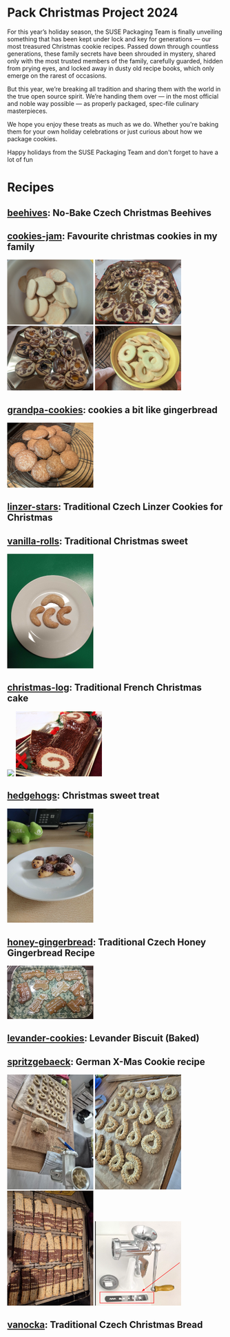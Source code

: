 # Pack Christmas Project 2024

For this year’s holiday season, the SUSE Packaging Team is finally unveiling something that has been kept under lock and key for generations — our most treasured Christmas cookie recipes. Passed down through countless generations, these family secrets have been shrouded in mystery, shared only with the most trusted members of the family, carefully guarded, hidden from prying eyes, and locked away in dusty old recipe books, which only emerge on the rarest of occasions.

But this year, we’re breaking all tradition and sharing them with the world in the true open source spirit. We’re handing them over — in the most official and noble way possible — as properly packaged, spec-file culinary masterpieces.

We hope you enjoy these treats as much as we do. Whether you're baking them for your own holiday celebrations or just curious about how we package cookies.

Happy holidays from the SUSE Packaging Team
and don't forget to have a lot of fun

# Recipes
## [beehives](recipes/beehives/beehives.spec): No-Bake Czech Christmas Beehives
<p>
</p>

## [cookies-jam](recipes/cookies-jam/cookies-jam.spec): Favourite christmas cookies in my family
<p>
<img src="recipes/cookies-jam/cookies_bottom.jpg" width=200/>
<img src="recipes/cookies-jam/cookies_done_1.jpg" width=200/>
<img src="recipes/cookies-jam/cookies_done_2.jpg" width=200/>
<img src="recipes/cookies-jam/cookies_top.jpg" width=200/>
</p>

## [grandpa-cookies](recipes/grandpa-cookies/grandpa-cookies.spec): cookies a bit like gingerbread
<p>
<img src="recipes/grandpa-cookies/cookies_result.jpg" width=200/>
</p>

## [linzer-stars](recipes/linzer-stars/linzer-stars.spec): Traditional Czech Linzer Cookies for Christmas
<p>
</p>

## [vanilla-rolls](recipes/vanilla-rolls/vanilla-rolls.spec): Traditional Christmas sweet
<p>
<img src="recipes/vanilla-rolls/vanilla-rolls.jpg" width=200/>
</p>

## [christmas-log](recipes/christmas-log/christmas-log.spec): Traditional French Christmas cake
<p>
<img src="recipes/christmas-log/very-long-christmas-log.jpg" width=200/>
<img src="recipes/christmas-log/christmas-log.jpg" width=200/>
</p>

## [hedgehogs](recipes/hedgehogs/hedgehogs.spec): Christmas sweet treat
<p>
<img src="recipes/hedgehogs/hedgehogs.jpg" width=200/>
</p>

## [honey-gingerbread](recipes/honey-gingerbread/honey-gingerbread.spec): Traditional Czech Honey Gingerbread Recipe
<p>
<img src="recipes/honey-gingerbread/honey-gingerbread.png" width=200/>
</p>

## [levander-cookies](recipes/levander-cookies/levander-cookies.spec): Levander Biscuit (Baked)
<p>
</p>

## [spritzgebaeck](recipes/spritzgebaeck/spritzgebaeck.spec): German X-Mas Cookie recipe
<p>
<img src="recipes/spritzgebaeck/Grinder.jpg" width=200/>
<img src="recipes/spritzgebaeck/cookies.jpg" width=200/>
<img src="recipes/spritzgebaeck/cookies_w_choc.jpg" width=200/>
<img src="recipes/spritzgebaeck/grinder.png" width=200/>
</p>

## [vanocka](recipes/vanocka/vanocka.spec): Traditional Czech Christmas Bread
<p>
</p>

